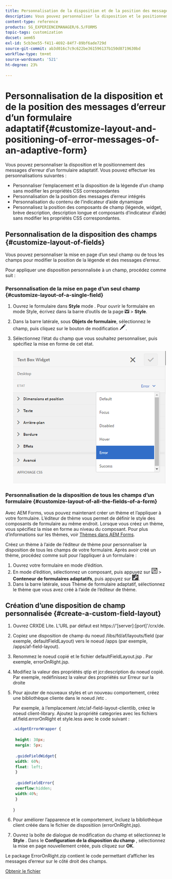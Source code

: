 ```yaml
---
title: Personnalisation de la disposition et de la position des messages d’erreur d’un formulaire adaptatif
description: Vous pouvez personnaliser la disposition et le positionnement des messages d’erreur d’un formulaire adaptatif.
content-type: reference
products: SG_EXPERIENCEMANAGER/6.5/FORMS
topic-tags: customization
docset: aem65
exl-id: 5cb3ee55-f411-4692-84f7-89bf6ade729d
source-git-commit: ab3d016c7c9c622be361596137b150d8719630bd
workflow-type: tm+mt
source-wordcount: '521'
ht-degree: 23%

---
```


# Personnalisation de la disposition et de la position des messages d’erreur d’un formulaire adaptatif{#customize-layout-and-positioning-of-error-messages-of-an-adaptive-form}

Vous pouvez personnaliser la disposition et le positionnement des messages d’erreur d’un formulaire adaptatif. Vous pouvez effectuer les personnalisations suivantes :

* Personnaliser l’emplacement et la disposition de la légende d’un champ sans modifier les propriétés CSS correspondantes
* Personnalisation de la position des messages d’erreur intégrés
* Personnalisation du contenu de l’indicateur d’aide dynamique
* Personnalisez la position des composants de champ (légende, widget, brève description, description longue et composants d’indicateur d’aide) sans modifier les propriétés CSS correspondantes.

## Personnalisation de la disposition des champs {#customize-layout-of-fields}

Vous pouvez personnaliser la mise en page d’un seul champ ou de tous les champs pour modifier la position de la légende et des messages d’erreur.

Pour appliquer une disposition personnalisée à un champ, procédez comme suit :

### Personnalisation de la mise en page d’un seul champ {#customize-layout-of-a-single-field}

1. Ouvrez le formulaire dans **Style** mode . Pour ouvrir le formulaire en mode Style, écrivez dans la barre d’outils de la page ![canvas-drop-down](assets/canvas-drop-down.png) > **Style**.
1. Dans la barre latérale, sous **Objets de formulaire**, sélectionnez le champ, puis cliquez sur le bouton de modification ![edit-button](assets/edit-button.png).
1. Sélectionnez l’état du champ que vous souhaitez personnaliser, puis spécifiez la mise en forme de cet état.

   ![Spécification du style intégré d’un champ](assets/edit-error-state.png)

### Personnalisation de la disposition de tous les champs d’un formulaire {#customize-layout-of-all-the-fields-of-a-form}

Avec AEM Forms, vous pouvez maintenant créer un thème et l’appliquer à votre formulaire. L’éditeur de thème vous permet de définir le style des composants de formulaire au même endroit. Lorsque vous créez un thème, vous spécifiez la mise en forme au niveau du composant. Pour plus d’informations sur les thèmes, voir [Thèmes dans AEM Forms](../../forms/using/themes.md).

Créez un thème à l’aide de l’éditeur de thème pour personnaliser la disposition de tous les champs de votre formulaire. Après avoir créé un thème, procédez comme suit pour l’appliquer à un formulaire :

1. Ouvrez votre formulaire en mode d’édition.
1. En mode d’édition, sélectionnez un composant, puis appuyez sur ![field-level](assets/field-level.png) > **Conteneur de formulaires adaptatifs**, puis appuyez sur ![cmppr](assets/cmppr.png).
1. Dans la barre latérale, sous Thème de formulaire adaptatif, sélectionnez le thème que vous avez créé à l’aide de l’éditeur de thème.

## Création d’une disposition de champ personnalisée {#create-a-custom-field-layout}

1. Ouvrez CRXDE Lite. L’URL par défaut est https://&#39;[server]:[port]&#39;/crx/de.
1. Copiez une disposition de champ du noeud /libs/fd/af/layouts/field (par exemple, defaultFieldLayout) vers le noeud /apps (par exemple, /apps/af-field-layout).
1. Renommez le noeud copié et le fichier defaultFieldLayout.jsp . Par exemple, errorOnRight.jsp.

1. Modifiez la valeur des propriétés qtip et jcr:description du noeud copié. Par exemple, redéfinissez la valeur des propriétés sur Erreur sur la droite

1. Pour ajouter de nouveaux styles et un nouveau comportement, créez une bibliothèque cliente dans le noeud /etc .

   Par exemple, à l’emplacement /etc/af-field-layout-clientlib, créez le noeud client-library. Ajoutez la propriété categories avec les fichiers af.field.errorOnRight et style.less avec le code suivant :

   ```css
   .widgetErrorWrapper {
   
    height: 38px;
    margin: 5px;
   
    .guideFieldWidget{
    width: 60%;
    float: left; 
    }
   
    .guideFieldError{
    overflow:hidden;
    width:40%; 
    }
   
   }
   ```

1. Pour améliorer l’apparence et le comportement, incluez la bibliothèque client créée dans le fichier de dispositiion (errorOnRight.jsp).
1. Ouvrez la boîte de dialogue de modification du champ et sélectionnez le **Style** . Dans le **Configuration de la disposition du champ** , sélectionnez la mise en page nouvellement créée, puis cliquez sur **OK**.

Le package ErrorOnRight.zip contient le code permettant d’afficher les messages d’erreur sur le côté droit des champs.

[Obtenir le fichier](assets/erroronright.zip)
